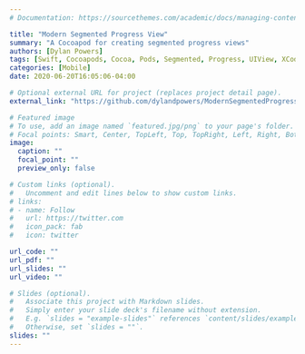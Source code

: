 ```yaml
---
# Documentation: https://sourcethemes.com/academic/docs/managing-content/

title: "Modern Segmented Progress View"
summary: "A Cocoapod for creating segmented progress views"
authors: [Dylan Powers]
tags: [Swift, Cocoapods, Cocoa, Pods, Segmented, Progress, UIView, XCode, Apple]
categories: [Mobile]
date: 2020-06-20T16:05:06-04:00

# Optional external URL for project (replaces project detail page).
external_link: "https://github.com/dylandpowers/ModernSegmentedProgressView"

# Featured image
# To use, add an image named `featured.jpg/png` to your page's folder.
# Focal points: Smart, Center, TopLeft, Top, TopRight, Left, Right, BottomLeft, Bottom, BottomRight.
image:
  caption: ""
  focal_point: ""
  preview_only: false

# Custom links (optional).
#   Uncomment and edit lines below to show custom links.
# links:
# - name: Follow
#   url: https://twitter.com
#   icon_pack: fab
#   icon: twitter

url_code: ""
url_pdf: ""
url_slides: ""
url_video: ""

# Slides (optional).
#   Associate this project with Markdown slides.
#   Simply enter your slide deck's filename without extension.
#   E.g. `slides = "example-slides"` references `content/slides/example-slides.md`.
#   Otherwise, set `slides = ""`.
slides: ""
---
```

